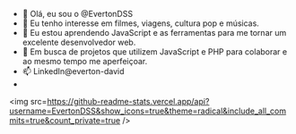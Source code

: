 - 👋 Olá, eu sou o @EvertonDSS
- 👀 Eu tenho interesse em filmes, viagens, cultura pop e músicas. 
- 🌱 Eu estou aprendendo JavaScript e as ferramentas para me tornar um excelente desenvolvedor web. 
- 💞️ Em busca de projetos que utilizem JavaScript e PHP para colaborar e ao mesmo tempo me aperfeiçoar. 
- 📫 LinkedIn@everton-david 
- 

<img src=https://github-readme-stats.vercel.app/api?username=EvertonDSS&show_icons=true&theme=radical&include_all_commits=true&count_private=true />
<!---
EvertonDSS/EvertonDSS is a ✨ special ✨ repository because its `README.md` (this file) appears on your GitHub profile.
You can click the Preview link to take a look at your changes.
--->
